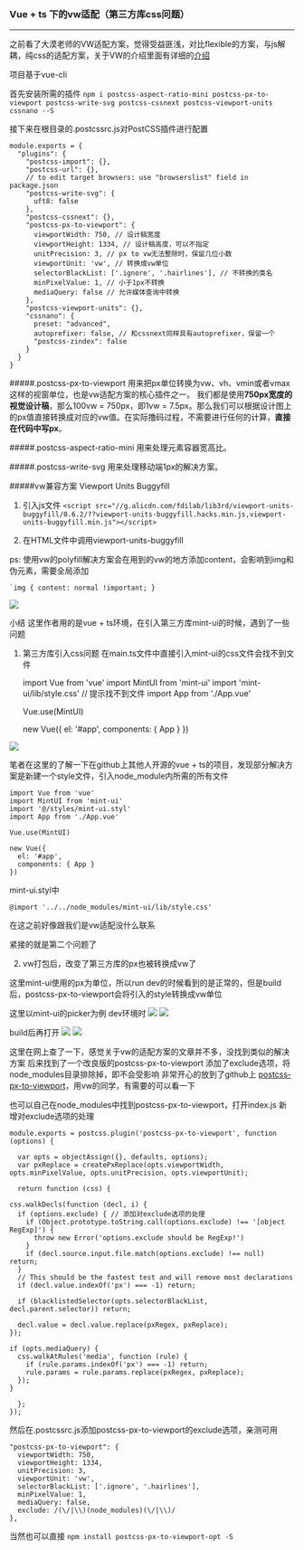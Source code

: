 ### Vue + ts 下的vw适配（第三方库css问题）
---
之前看了大漠老师的VW适配方案，觉得受益匪浅，对比flexible的方案，与js解耦，纯css的适配方案，关于VW的介绍里面有详细的[介绍](https://www.w3cplus.com/mobile/vw-layout-in-vue.html)

项目基于vue-cli

首先安装所需的插件
`npm i postcss-aspect-ratio-mini postcss-px-to-viewport postcss-write-svg postcss-cssnext postcss-viewport-units cssnano --S`

接下来在根目录的.postcssrc.js对PostCSS插件进行配置

	module.exports = {
	  "plugins": {
	    "postcss-import": {},
	    "postcss-url": {},
	    // to edit target browsers: use "browserslist" field in package.json
	    "postcss-write-svg": {
	      uft8: false
	    },
	    "postcss-cssnext": {},
	    "postcss-px-to-viewport": {
	      viewportWidth: 750, // 设计稿宽度
	      viewportHeight: 1334, // 设计稿高度，可以不指定
	      unitPrecision: 3, // px to vw无法整除时，保留几位小数
	      viewportUnit: 'vw', // 转换成vw单位
	      selectorBlackList: ['.ignore', '.hairlines'], // 不转换的类名
	      minPixelValue: 1, // 小于1px不转换
	      mediaQuery: false // 允许媒体查询中转换
	    },
	    "postcss-viewport-units": {},
	    "cssnano": {
	      preset: "advanced",
	      autoprefixer: false, // 和cssnext同样具有autoprefixer，保留一个
	      "postcss-zindex": false
	    }
	  }
	}

#####.postcss-px-to-viewport
用来把px单位转换为vw、vh、vmin或者vmax这样的视窗单位，也是vw适配方案的核心插件之一。
我们都是使用**750px宽度的视觉设计稿**，那么100vw = 750px，即1vw = 7.5px。那么我们可以根据设计图上的px值直接转换成对应的vw值。在实际撸码过程，不需要进行任何的计算，**直接在代码中写px**。

#####.postcss-aspect-ratio-mini
用来处理元素容器宽高比。

#####.postcss-write-svg
用来处理移动端1px的解决方案。

#####vw兼容方案
Viewport Units Buggyfill
1. 引入js文件
	`<script src="//g.alicdn.com/fdilab/lib3rd/viewport-units-buggyfill/0.6.2/??viewport-units-buggyfill.hacks.min.js,viewport-units-buggyfill.min.js"></script>`

2. 在HTML文件中调用viewport-units-buggyfill
	

	<script>
	 window.onload = function () { window.viewportUnitsBuggyfill.init({ hacks: window.viewportUnitsBuggyfillHacks }); } 
	</script>

ps: 使用vw的polyfill解决方案会在用到的vw的地方添加content，会影响到img和伪元素，需要全局添加

	`img { content: normal !important; }

![](https://i.imgur.com/uHZTO3l.png)

小结
	这里作者用的是vue + ts环境，在引入第三方库mint-ui的时候，遇到了一些问题

1. 第三方库引入css问题
在main.ts文件中直接引入mint-ui的css文件会找不到文件

	
	import Vue from 'vue'
	import MintUI from 'mint-ui'
	import 'mint-ui/lib/style.css' // 提示找不到文件
	import App from './App.vue'
	
	Vue.use(MintUI)
	
	new Vue({
	  el: '#app',
	  components: { App }
	})
	
![](https://i.imgur.com/VEoTX0b.png)

笔者在这里的了解一下在github上其他人开源的vue + ts的项目，发现部分解决方案是新建一个style文件，引入node_module内所需的所有文件
	
	import Vue from 'vue'
	import MintUI from 'mint-ui'
	import '@/styles/mint-ui.styl'
	import App from './App.vue'
	
	Vue.use(MintUI)
	
	new Vue({
	  el: '#app',
	  components: { App }
	})


mint-ui.styl中
	
	@import '../../node_modules/mint-ui/lib/style.css'
在这之前好像跟我们是vw适配没什么联系

紧接的就是第二个问题了

2. vw打包后，改变了第三方库的px也被转换成vw了
	
这里mint-ui使用的px为单位，所以run dev的时候看到的是正常的，但是build后，postcss-px-to-viewport会将引入的style转换成vw单位

这里以mint-ui的picker为例
dev环境时
![](https://i.imgur.com/ICd7x4k.png)
![](https://i.imgur.com/lUf5C6E.png)

build后再打开
![](https://i.imgur.com/AkOSctC.png)
![](https://i.imgur.com/gUTmNHh.png)

这里在网上查了一下，感觉关于vw的适配方案的文章并不多，没找到类似的解决方案
后来找到了一个改良版的postcss-px-to-viewport
添加了exclude选项，将node_modules目录排除掉，即不会受影响
非常开心的放到了github上 [postcss-px-to-viewport](https://github.com/linpenghui958/postcss-px-to-viewport)，用vw的同学，有需要的可以看一下

也可以自己在node_modules中找到postcss-px-to-viewport，打开index.js
新增对exclude选项的处理

	module.exports = postcss.plugin('postcss-px-to-viewport', function (options) {

	  var opts = objectAssign({}, defaults, options);
	  var pxReplace = createPxReplace(opts.viewportWidth, opts.minPixelValue, opts.unitPrecision, opts.viewportUnit);
	
	  return function (css) {

    css.walkDecls(function (decl, i) {
      if (options.exclude) { // 添加对exclude选项的处理
        if (Object.prototype.toString.call(options.exclude) !== '[object RegExp]') {
          throw new Error('options.exclude should be RegExp!')
        }
        if (decl.source.input.file.match(options.exclude) !== null) return;
      }
      // This should be the fastest test and will remove most declarations
      if (decl.value.indexOf('px') === -1) return;

      if (blacklistedSelector(opts.selectorBlackList, decl.parent.selector)) return;

      decl.value = decl.value.replace(pxRegex, pxReplace);
    });

    if (opts.mediaQuery) {
      css.walkAtRules('media', function (rule) {
        if (rule.params.indexOf('px') === -1) return;
        rule.params = rule.params.replace(pxRegex, pxReplace);
      });
    }

	  };
	});


然后在.postcssrc.js添加postcss-px-to-viewport的exclude选项，亲测可用

	"postcss-px-to-viewport": {
      viewportWidth: 750,
      viewportHeight: 1334,
      unitPrecision: 3,
      viewportUnit: 'vw',
      selectorBlackList: ['.ignore', '.hairlines'],
      minPixelValue: 1,
      mediaQuery: false,
      exclude: /(\/|\\)(node_modules)(\/|\\)/
    },

当然也可以直接 `npm install postcss-px-to-viewport-opt -S`